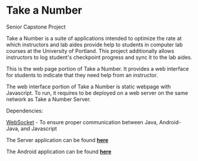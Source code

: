 # Take a Number
Senior Capstone Project

Take a Number is a suite of applications intended to optimize the rate at which instructors and lab aides provide help to students in computer lab courses at the University of Portland.
This project additionally allows instructors to log student's checkpoint progress and sync it to the lab aides.

This is the web page portion of Take a Number. It provides a web interface for students to indicate that they need help from an instructor. 

The web interface portion of Take a Number is static webpage with Javascript. To run, it requires to be deployed on a web server on the same network as Take a Number Server. 

Dependencies:


[WebSocket](https://github.com/TooTallNate/Java-WebSocket) - To ensure proper communication between Java, Android-Java, and Javascript


The Server application can be found **[here](https://github.com/agne16/Take-a-Number-Server)**

The Android application can be found **[here](https://github.com/agne16/Take-a-Number-Android)**
